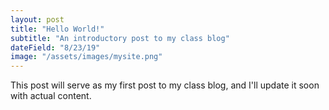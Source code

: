 ```yaml
---
layout: post
title: "Hello World!"
subtitle: "An introductory post to my class blog"
dateField: "8/23/19"
image: "/assets/images/mysite.png"
---
```


This post will serve as my first post to my class blog, and I'll update it soon with actual content.